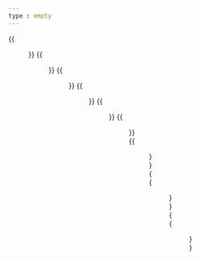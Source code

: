 ```yaml
---
type : empty
---
```


{{<figure src="/copertine/2020_10_copertina.png" link="/sgambetti/2020_10_sgambetto.pdf">}}
{{<figure src="/copertine/2020_01_copertina.png" link="/sgambetti/2020_01_sgambetto.pdf">}}
{{<figure src="/copertine/2019_12_copertina.png" link="/sgambetti/2019_12_sgambetto.pdf">}}
{{<figure src="/copertine/2019_02_copertina.png" link="/sgambetti/2019_02_sgambetto.pdf">}}
{{<figure src="/copertine/2018_09_copertina.png" link="/sgambetti/2018_09_sgambetto.pdf">}}
{{<figure src="/copertine/2017_12_copertina.png" link="/sgambetti/2017_12_sgambetto.pdf">}}
{{<figure src="/copertine/2015_09_copertina.png" link="/sgambetti/2015_09_sgambetto.pdf">}}
{{<figure src="/copertine/2014_11_copertina.png" link="/sgambetti/2014_11_sgambetto.pdf">}}
{{<figure src="/copertine/2009_03_copertina.png" link="/sgambetti/2009_03_sgambetto.pdf">}}
